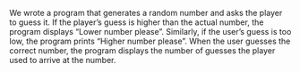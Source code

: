 We wrote a program that generates a random number and asks the player to guess it. If the player’s guess is higher than the actual number, the program displays “Lower number please”.
Similarly, if the user’s guess is too low, the program prints “Higher number please”.
When the user guesses the correct number, the program displays the number of guesses the player used to arrive at the number. 
